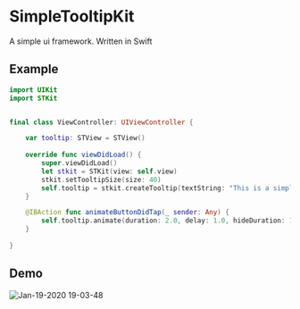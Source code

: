 # SimpleTooltipKit
A simple ui framework. Written in Swift

## Example
```swift
import UIKit
import STKit


final class ViewController: UIViewController {

    var tooltip: STView = STView()
    
    override func viewDidLoad() {
        super.viewDidLoad()
        let stkit = STKit(view: self.view)
        stkit.setTooltipSize(size: 40)
        self.tooltip = stkit.createTooltip(textString: "This is a simple tooltip example.")
    }

    @IBAction func animateButtonDidTap(_ sender: Any) {
        self.tooltip.animate(duration: 2.0, delay: 1.0, hideDuration: 1.0)
    }
    
}
```

## Demo
![Jan-19-2020 19-03-48](https://user-images.githubusercontent.com/11539551/72679090-2fb1d600-3aef-11ea-839a-b16695240a70.gif)
